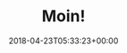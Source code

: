 ---
retweeted: false
source: <a href="http://www.samruston.co.uk" rel="nofollow">Flamingo for Android</a>
entities:
  hashtags: []
  symbols: []
  user_mentions: []
  urls:
  - url: https://t.co/OorYYSuhNx
    expanded_url: https://twitter.com/nywolforg/status/986565717700079616
    display_url: twitter.com/nywolforg/stat…
    indices:
    - '6'
    - '29'
display_text_range:
- '0'
- '29'
favorite_count: '1'
id_str: '988289712908656640'
truncated: false
retweet_count: '0'
id: '988289712908656640'
possibly_sensitive: false
created_at: Mon Apr 23 05:33:23 +0000 2018
favorited: false
full_text: Moin!
lang: fr
quote_url: https://twitter.com/nywolforg/status/986565717700079616
tags:
- pesos:twitter
date: '2018-04-23T05:33:23+00:00'
src: https://twitter.com/bascht/status/988289712908656640
original_url: https://twitter.com/bascht/status/988289712908656640
type: twitter_tweet
text: Moin!
title: Moin!

---